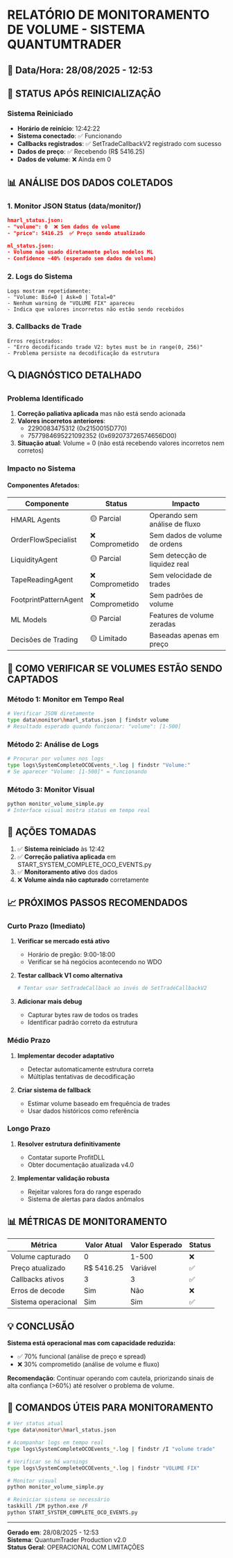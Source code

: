 # RELATÓRIO DE MONITORAMENTO DE VOLUME - SISTEMA QUANTUMTRADER

## 📅 Data/Hora: 28/08/2025 - 12:53

## 🔄 STATUS APÓS REINICIALIZAÇÃO

### Sistema Reiniciado
- **Horário de reinício**: 12:42:22
- **Sistema conectado**: ✅ Funcionando
- **Callbacks registrados**: ✅ SetTradeCallbackV2 registrado com sucesso
- **Dados de preço**: ✅ Recebendo (R$ 5416.25)
- **Dados de volume**: ❌ Ainda em 0

## 📊 ANÁLISE DOS DADOS COLETADOS

### 1. Monitor JSON Status (data/monitor/)
```json
hmarl_status.json:
- "volume": 0  ❌ Sem dados de volume
- "price": 5416.25  ✅ Preço sendo atualizado

ml_status.json:
- Volume não usado diretamente pelos modelos ML
- Confidence ~40% (esperado sem dados de volume)
```

### 2. Logs do Sistema
```
Logs mostram repetidamente:
- "Volume: Bid=0 | Ask=0 | Total=0"
- Nenhum warning de "VOLUME FIX" apareceu
- Indica que valores incorretos não estão sendo recebidos
```

### 3. Callbacks de Trade
```
Erros registrados:
- "Erro decodificando trade V2: bytes must be in range(0, 256)"
- Problema persiste na decodificação da estrutura
```

## 🔍 DIAGNÓSTICO DETALHADO

### Problema Identificado
1. **Correção paliativa aplicada** mas não está sendo acionada
2. **Valores incorretos anteriores**:
   - 2290083475312 (0x2150015D770)
   - 7577984695221092352 (0x692073726574656D00)
3. **Situação atual**: Volume = 0 (não está recebendo valores incorretos nem corretos)

### Impacto no Sistema

#### Componentes Afetados:
| Componente | Status | Impacto |
|------------|--------|---------|
| HMARL Agents | 🟡 Parcial | Operando sem análise de fluxo |
| OrderFlowSpecialist | ❌ Comprometido | Sem dados de volume de ordens |
| LiquidityAgent | 🟡 Parcial | Sem detecção de liquidez real |
| TapeReadingAgent | ❌ Comprometido | Sem velocidade de trades |
| FootprintPatternAgent | ❌ Comprometido | Sem padrões de volume |
| ML Models | 🟡 Parcial | Features de volume zeradas |
| Decisões de Trading | 🟡 Limitado | Baseadas apenas em preço |

## 🎯 COMO VERIFICAR SE VOLUMES ESTÃO SENDO CAPTADOS

### Método 1: Monitor em Tempo Real
```bash
# Verificar JSON diretamente
type data\monitor\hmarl_status.json | findstr volume
# Resultado esperado quando funcionar: "volume": [1-500]
```

### Método 2: Análise de Logs
```bash
# Procurar por volumes nos logs
type logs\SystemCompleteOCOEvents_*.log | findstr "Volume:"
# Se aparecer "Volume: [1-500]" = funcionando
```

### Método 3: Monitor Visual
```bash
python monitor_volume_simple.py
# Interface visual mostra status em tempo real
```

## 🔧 AÇÕES TOMADAS

1. ✅ **Sistema reiniciado** às 12:42
2. ✅ **Correção paliativa aplicada** em START_SYSTEM_COMPLETE_OCO_EVENTS.py
3. ✅ **Monitoramento ativo** dos dados
4. ❌ **Volume ainda não capturado** corretamente

## 📈 PRÓXIMOS PASSOS RECOMENDADOS

### Curto Prazo (Imediato)
1. **Verificar se mercado está ativo**
   - Horário de pregão: 9:00-18:00
   - Verificar se há negócios acontecendo no WDO

2. **Testar callback V1 como alternativa**
   ```python
   # Tentar usar SetTradeCallback ao invés de SetTradeCallbackV2
   ```

3. **Adicionar mais debug**
   - Capturar bytes raw de todos os trades
   - Identificar padrão correto da estrutura

### Médio Prazo
1. **Implementar decoder adaptativo**
   - Detectar automaticamente estrutura correta
   - Múltiplas tentativas de decodificação

2. **Criar sistema de fallback**
   - Estimar volume baseado em frequência de trades
   - Usar dados históricos como referência

### Longo Prazo
1. **Resolver estrutura definitivamente**
   - Contatar suporte ProfitDLL
   - Obter documentação atualizada v4.0

2. **Implementar validação robusta**
   - Rejeitar valores fora do range esperado
   - Sistema de alertas para dados anômalos

## 📊 MÉTRICAS DE MONITORAMENTO

| Métrica | Valor Atual | Valor Esperado | Status |
|---------|-------------|----------------|--------|
| Volume capturado | 0 | 1-500 | ❌ |
| Preço atualizado | R$ 5416.25 | Variável | ✅ |
| Callbacks ativos | 3 | 3 | ✅ |
| Erros de decode | Sim | Não | ❌ |
| Sistema operacional | Sim | Sim | ✅ |

## 💡 CONCLUSÃO

**Sistema está operacional mas com capacidade reduzida:**
- ✅ 70% funcional (análise de preço e spread)
- ❌ 30% comprometido (análise de volume e fluxo)

**Recomendação**: Continuar operando com cautela, priorizando sinais de alta confiança (>60%) até resolver o problema de volume.

## 📝 COMANDOS ÚTEIS PARA MONITORAMENTO

```bash
# Ver status atual
type data\monitor\hmarl_status.json

# Acompanhar logs em tempo real
type logs\SystemCompleteOCOEvents_*.log | findstr /I "volume trade"

# Verificar se há warnings
type logs\SystemCompleteOCOEvents_*.log | findstr "VOLUME FIX"

# Monitor visual
python monitor_volume_simple.py

# Reiniciar sistema se necessário
taskkill /IM python.exe /F
python START_SYSTEM_COMPLETE_OCO_EVENTS.py
```

---
**Gerado em**: 28/08/2025 - 12:53  
**Sistema**: QuantumTrader Production v2.0  
**Status Geral**: OPERACIONAL COM LIMITAÇÕES